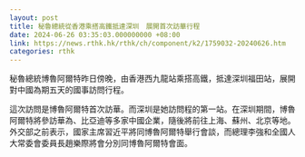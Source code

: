 ```yaml
---
layout: post
title: 秘魯總統從香港乘搭高鐵抵達深圳　展開首次訪華行程
date: 2024-06-26 03:35:03.000000000 +08:00
link: https://news.rthk.hk/rthk/ch/component/k2/1759032-20240626.htm
categories: rthk
---
```


秘魯總統博魯阿爾特昨日傍晚，由香港西九龍站乘搭高鐵，抵達深圳福田站，展開對中國為期五天的國事訪問行程。

這次訪問是博魯阿爾特首次訪華。而深圳是她訪問程的第一站。在深圳期間，博魯阿爾特將參訪華為、比亞迪等多家中國企業，隨後將前往上海、蘇州、北京等地。外交部之前表示，國家主席習近平將同博魯阿爾特舉行會談，而總理李強和全國人大常委會委員長趙樂際將會分別同博魯阿爾特會面。

